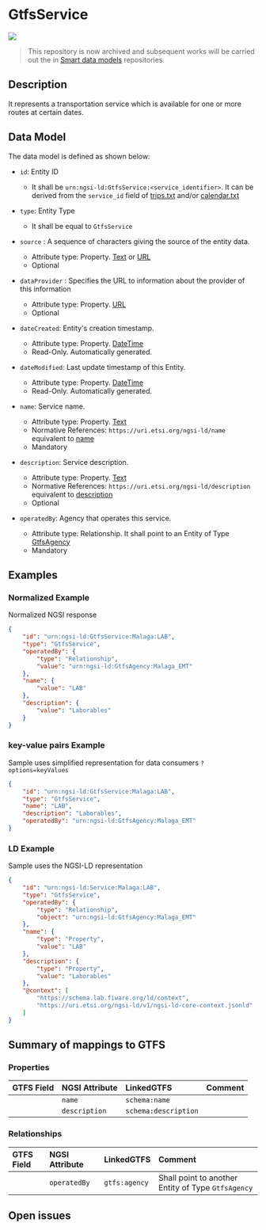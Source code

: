 # GtfsService

![](https://nexus.lab.fiware.org/static/badges/statuses/deprecated.svg)

> This repository is now archived and subsequent works will be carried out the
> in [Smart data models](https://github.com/smart-data-models) repositories.

## Description

It represents a transportation service which is available for one or more routes
at certain dates.

## Data Model

The data model is defined as shown below:

-   `id`: Entity ID

    -   It shall be `urn:ngsi-ld:GtfsService:<service_identifier>`. It can be
        derived from the `service_id` field of
        [trips.txt](https://developers.google.com/transit/gtfs/reference/#tripstxt)
        and/or
        [calendar.txt](https://developers.google.com/transit/gtfs/reference/#calendartxt)

-   `type`: Entity Type

    -   It shall be equal to `GtfsService`

-   `source` : A sequence of characters giving the source of the entity data.

    -   Attribute type: Property. [Text](https://schema.org/Text) or
        [URL](https://schema.org/URL)
    -   Optional

-   `dataProvider` : Specifies the URL to information about the provider of this
    information

    -   Attribute type: Property. [URL](https://schema.org/URL)
    -   Optional

-   `dateCreated`: Entity's creation timestamp.

    -   Attribute type: Property. [DateTime](https://schema.org/DateTime)
    -   Read-Only. Automatically generated.

-   `dateModified`: Last update timestamp of this Entity.

    -   Attribute type: Property. [DateTime](https://schema.org/DateTime)
    -   Read-Only. Automatically generated.

-   `name`: Service name.

    -   Attribute type: Property. [Text](https://schema.org/Text)
    -   Normative References: `https://uri.etsi.org/ngsi-ld/name` equivalent to
        [name](https://schema.org/name)
    -   Mandatory

-   `description`: Service description.

    -   Attribute type: Property. [Text](https://schema.org/Text)
    -   Normative References: `https://uri.etsi.org/ngsi-ld/description`
        equivalent to [description](https://schema.org/description)
    -   Optional

-   `operatedBy`: Agency that operates this service.
    -   Attribute type: Relationship. It shall point to an Entity of Type
        [GtfsAgency](../../GtfsAgency/doc/spec.md)
    -   Mandatory

## Examples

### Normalized Example

Normalized NGSI response

```json
{
    "id": "urn:ngsi-ld:GtfsService:Malaga:LAB",
    "type": "GtfsService",
    "operatedBy": {
        "type": "Relationship",
        "value": "urn:ngsi-ld:GtfsAgency:Malaga_EMT"
    },
    "name": {
        "value": "LAB"
    },
    "description": {
        "value": "Laborables"
    }
}
```

### key-value pairs Example

Sample uses simplified representation for data consumers `?options=keyValues`

```json
{
    "id": "urn:ngsi-ld:GtfsService:Malaga:LAB",
    "type": "GtfsService",
    "name": "LAB",
    "description": "Laborables",
    "operatedBy": "urn:ngsi-ld:GtfsAgency:Malaga_EMT"
}
```

### LD Example

Sample uses the NGSI-LD representation

```json
{
    "id": "urn:ngsi-ld:Service:Malaga:LAB",
    "type": "GtfsService",
    "operatedBy": {
        "type": "Relationship",
        "object": "urn:ngsi-ld:GtfsAgency:Malaga_EMT"
    },
    "name": {
        "type": "Property",
        "value": "LAB"
    },
    "description": {
        "type": "Property",
        "value": "Laborables"
    },
    "@context": [
        "https://schema.lab.fiware.org/ld/context",
        "https://uri.etsi.org/ngsi-ld/v1/ngsi-ld-core-context.jsonld"
    ]
}
```

## Summary of mappings to GTFS

### Properties

| GTFS Field | NGSI Attribute | LinkedGTFS           | Comment |
| :--------- | :------------- | :------------------- | :------ |
|            | `name`         | `schema:name`        |         |
|            | `description`  | `schema:description` |         |

### Relationships

| GTFS Field | NGSI Attribute | LinkedGTFS    | Comment                                            |
| :--------- | :------------- | :------------ | :------------------------------------------------- |
|            | `operatedBy`   | `gtfs:agency` | Shall point to another Entity of Type `GtfsAgency` |

## Open issues
